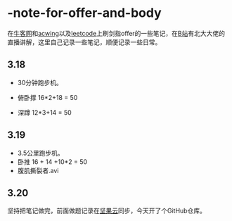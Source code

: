 # -note-for-offer-and-body

在[牛客网](https://www.nowcoder.com/ta/coding-interviews)和[acwing](https://www.acwing.com/problem/)以及[leetcode](https://leetcode-cn.com/problemset/all/)上刷剑指offer的一些笔记，在[B站](https://search.bilibili.com/all?keyword=acwing%20%E5%89%91%E6%8C%87offer)有北大大佬的直播讲解，这里自己记录一些笔记，顺便记录一些日常。

## 3.18

*   30分钟跑步机。

*   俯卧撑 16*2+18 = 50

*   深蹲     12*3+14 = 50

## 3.19

*   3.5公里跑步机。
*   卧推 16 + 14 +10*2 = 50
*   腹肌撕裂者.avi 

## 3.20

坚持把笔记做完，前面做题记录在[坚果云](https://www.jianguoyun.com/d/home#/)同步，今天开了个GitHub仓库。

